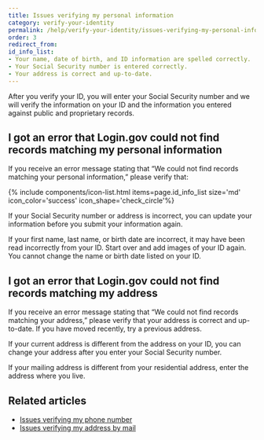 ```yaml
---
title: Issues verifying my personal information
category: verify-your-identity
permalink: /help/verify-your-identity/issues-verifying-my-personal-information/
order: 3
redirect_from:
id_info_list:
- Your name, date of birth, and ID information are spelled correctly.
- Your Social Security number is entered correctly.
- Your address is correct and up-to-date.
---
```


After you verify your ID, you will enter your Social Security number and we will verify the information on your ID and the information you entered against public and proprietary records.

## I got an error that Login.gov could not find records matching my personal information

If you receive an error message stating that “We could not find records matching your personal information,” please verify that:

{% include components/icon-list.html items=page.id_info_list size='md' icon_color='success' icon_shape='check_circle'%}

If your Social Security number or address is incorrect, you can update your information before you submit your information again.

If your first name, last name, or birth date are incorrect, it may have been read incorrectly from your ID. Start over and add images of your ID again. You cannot change the name or birth date listed on your ID.

## I got an error that Login.gov could not find records matching my address

If you receive an error message stating that “We could not find records matching your address,” please verify that your address is correct and up-to-date. If you have moved recently, try a previous address.

If your current address is different from the address on your ID, you can change your address after you enter your Social Security number.

If your mailing address is different from your residential address, enter the address where you live.

## Related articles

* [Issues verifying my phone number](#)
* [Issues verifying my address by mail](#)
